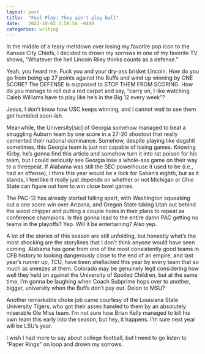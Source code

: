 ```yaml
---
layout: post
title:  "Foul Play: They ain't play ball"
date:   2023-10-02 3:58:54 -0400
categories: writing
---
```



In the middle of a teary meltdown over losing my favorite pop icon to the Kansas City Chiefs, I decided to drown my sorrows in one of my favorite TV shows, “Whatever the hell Lincoln Riley thinks counts as a defense.”

Yeah, you heard me. Fuck you and your dry-ass brisket Lincoln. How do you go from being up 27 points against the Buffs and wind up winning by ONE SCORE? The DEFENSE is supposed to STOP THEM FROM SCORING. How do you manage to roll out a red carpet and say, “carry on, I like watching Caleb Williams have to play like he’s in the Big 12 every week”?

Jesus, I don’t know how USC keeps winning, and I cannot *wait* to see them get humbled soon-ish.

Meanwhile, the University[sic] of Georgia somehow managed to beat a struggling Auburn team by one score in a 27-20 shootout that really cemented their national dominance. Somehow, despite playing like dogshit sometimes, this Georgia team is just not capable of losing games. Knowing Kirby, he’s gonna find this article and somehow turn it into rat poison for his team, but I could seriously see Georgia lose a whole-ass game on their way to a threepeat. If Alabama was still the SEC powerhouse it used to be (i.e., had an offense), I think this year would be a lock for Saban’s eighth, but as it stands, I feel like it really just depends on whether or not Michigan or Ohio State can figure out how to win close bowl games.

The PAC-12 has already started falling apart, with Washington squeaking out a one score win over Arizona, and Oregon State taking Utah out behind the wood chipper and putting a couple holes in their plans to repeat as conference champions. Is this gonna lead to the entire damn PAC getting no teams in the playoffs? Yep. Will it be entertaining? Also yep. 

A lot of the stories of this season are still unfolding, but honestly what’s the most shocking are the storylines that I don’t think anyone would have seen coming. Alabama has gone from one of the most consistently good teams in CFB history to looking dangerously close to the end of an empire, and last year’s runner up, TCU, have been shellacked this year by every team that so much as sneezes at them. Colorado may be genuinely legit considering how well they held on against the University of Spoiled Children, but at the same time, I’m gonna be laughing when Coach Subprime hops over to another, bigger, university when the Buffs don’t pay out. Deion to MSU?

Another remarkable choke job came courtesy of the Louisiana State University Tigers, who got their asses handed to them by an absolutely miserable Ole Miss team. I’m not sure how Brian Kelly managed to kill his own team this early into the season, but hey, it happens. I’m sure next year will be LSU’s year.

I wish I had more to say about college football, but I need to go listen to "Paper Rings" on loop and drown my sorrows.
